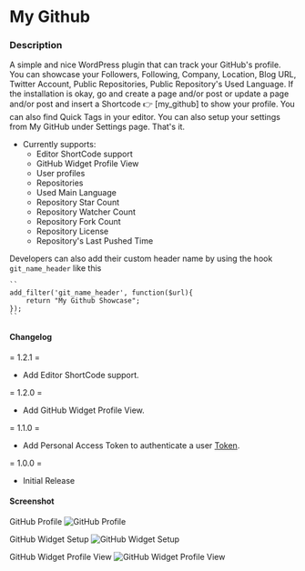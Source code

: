 # My Github

### Description
A simple and nice WordPress plugin that can track your GitHub's profile. You can showcase your Followers, Following, Company, Location, Blog URL, Twitter Account, Public Repositories, Public Repository's Used Language.
If the installation is okay, go  and create a page and/or post or update a page and/or post and insert a Shortcode 👉 [my_github] to show your profile.
You can also find Quick Tags in your editor. You can also setup your settings from My GitHub under Settings page. That's it.
* Currently supports:
    * Editor ShortCode support
    * GitHub Widget Profile View
    * User profiles
    * Repositories
    * Used Main Language
    * Repository Star Count
    * Repository Watcher Count
    * Repository Fork Count
    * Repository License
    * Repository's Last Pushed Time

Developers can also add their custom header name by using the hook `git_name_header`  like this

    ``
    add_filter('git_name_header', function($url){
        return "My Github Showcase";
    });
    ``
#### Changelog
= 1.2.1 =
* Add Editor ShortCode support.

= 1.2.0 =
* Add GitHub Widget Profile View.

= 1.1.0 =
* Add Personal Access Token to authenticate a user [Token](https://github.com/settings/tokens).

= 1.0.0 =
* Initial Release

#### Screenshot
GitHub Profile
![GitHub Profile](https://ps.w.org/my-github/assets/Screenshot-1.png?rev=2519845)

GitHub Widget Setup
![GitHub Widget Setup](https://ps.w.org/my-github/assets/Screenshot-2.jpg?rev=2520485)

GitHub Widget Profile View
![GitHub Widget Profile View](https://ps.w.org/my-github/assets/Screenshot-3.png?rev=2519845)
